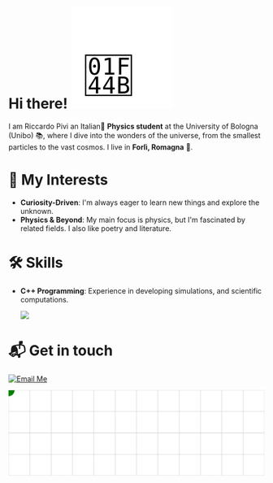 # Hi there! ![Animated Hand](hand.svg)  
I am Riccardo Pivi an Italian🤌 **Physics student** at the University of Bologna (Unibo) 📚, where I dive into the wonders of the universe, from the smallest particles to the vast cosmos. I live in **Forlì, Romagna** 🐓.

# 🌱 My Interests
- **Curiosity-Driven**: I'm always eager to learn new things and explore the unknown.
- **Physics & Beyond**: My main focus is physics, but I'm fascinated by related fields. I also like poetry and literature.

# 🛠️ Skills
- **C++ Programming**: Experience in developing simulations, and scientific computations.

  <a href="https://github.com/anuraghazra/github-readme-stats">
  <img width=50.3% src="https://github-readme-stats.vercel.app/api/top-langs/?username=rpivi&theme=dark&layout=donut&langs_count=7&hide=tex" /></a>

# 📬 Get in touch

[![Email Me](https://img.shields.io/badge/Email%20Me-orange)](mailto:riccardo.pivi@studio.unibo.it)

  ![Snake](snake.svg)
<!--
**rpivi/rpivi** is a ✨ _special_ ✨ repository because its `README.md` (this file) appears on your GitHub profile.
-->
